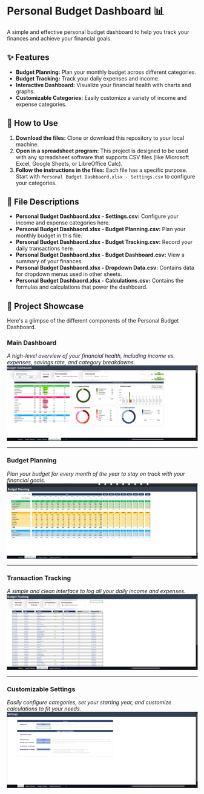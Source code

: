 # Personal Budget Dashboard 📊

A simple and effective personal budget dashboard to help you track your finances and achieve your financial goals.

## ✨ Features

* **Budget Planning:** Plan your monthly budget across different categories.
* **Budget Tracking:** Track your daily expenses and income.
* **Interactive Dashboard:** Visualize your financial health with charts and graphs.
* **Customizable Categories:** Easily customize a variety of income and expense categories.

## 🚀 How to Use

1.  **Download the files:** Clone or download this repository to your local machine.
2.  **Open in a spreadsheet program:** This project is designed to be used with any spreadsheet software that supports CSV files (like Microsoft Excel, Google Sheets, or LibreOffice Calc).
3.  **Follow the instructions in the files:** Each file has a specific purpose. Start with `Personal Budget Dashbaord.xlsx - Settings.csv` to configure your categories.

## 📁 File Descriptions

* **Personal Budget Dashbaord.xlsx - Settings.csv:** Configure your income and expense categories here.
* **Personal Budget Dashbaord.xlsx - Budget Planning.csv:** Plan your monthly budget in this file.
* **Personal Budget Dashbaord.xlsx - Budget Tracking.csv:** Record your daily transactions here.
* **Personal Budget Dashbaord.xlsx - Budget Dashboard.csv:** View a summary of your finances.
* **Personal Budget Dashbaord.xlsx - Dropdown Data.csv:** Contains data for dropdown menus used in other sheets.
* **Personal Budget Dashbaord.xlsx - Calculations.csv:** Contains the formulas and calculations that power the dashboard.

## 📸 Project Showcase

Here's a glimpse of the different components of the Personal Budget Dashboard.

### Main Dashboard
*A high-level overview of your financial health, including income vs. expenses, savings rate, and category breakdowns.*
![Main Dashboard View](./dashboard.png)

---

### Budget Planning
*Plan your budget for every month of the year to stay on track with your financial goals.*
![Budget Planning View](./planning.png)

---

### Transaction Tracking
*A simple and clean interface to log all your daily income and expenses.*
![Transaction Tracking View](./tracking.png)

---

### Customizable Settings
*Easily configure categories, set your starting year, and customize calculations to fit your needs.*
![Settings View](./settings.png)
